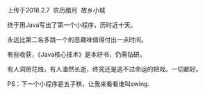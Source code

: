 上传于2018.2.7  农历腊月  故乡小城

终于用Java写出了第一个小程序，历时近十天。

永远比第二名多跳一个的恶趣味值得付出一点时间。

有些收获，《Java核心技术》是本好书，仍需钻研。

有人洞房花烛，有人溘然长逝，终究还是逃不过命运的把戏。一切都好。

PS：下一个小程序是五子棋，让我来看看谁叫swing.
